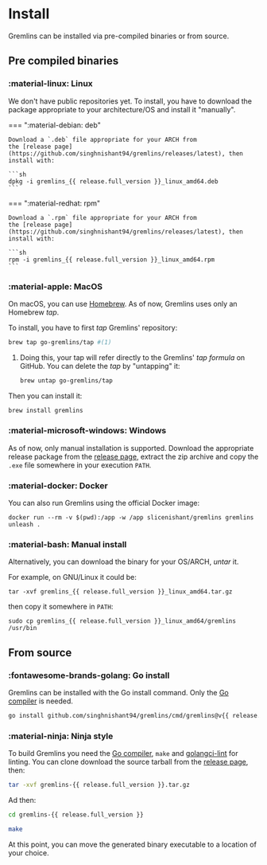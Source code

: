 # Install

Gremlins can be installed via pre-compiled binaries or from source.

## Pre compiled binaries

### :material-linux: Linux

We don't have public repositories yet. To install, you have to download the package appropriate to your architecture/OS
and install it "manually".

=== ":material-debian: deb"

    Download a `.deb` file appropriate for your ARCH from
    the [release page](https://github.com/singhnishant94/gremlins/releases/latest), then install with:

    ```sh
    dpkg -i gremlins_{{ release.full_version }}_linux_amd64.deb
    ```

=== ":material-redhat: rpm"

    Download a `.rpm` file appropriate for your ARCH from
    the [release page](https://github.com/singhnishant94/gremlins/releases/latest), then install with:

    ```sh
    rpm -i gremlins_{{ release.full_version }}_linux_amd64.rpm
    ```

### :material-apple: MacOS

On macOS, you can use [Homebrew](https://brew.sh/). As of now, Gremlins uses only an Homebrew _tap_.

To install, you have to first _tap_ Gremlins' repository:

```sh
brew tap go-gremlins/tap #(1)
```

1. Doing this, your tap will refer directly to the Gremlins' _tap formula_ on GitHub. You can delete the _tap_ by
   "untapping" it:
   ```sh
   brew untap go-gremlins/tap
   ```

Then you can install it:

```sh
brew install gremlins
```

### :material-microsoft-windows: Windows

As of now, only manual installation is supported.
Download the appropriate release package from
the [release page](https://github.com/singhnishant94/gremlins/releases/latest),
extract the zip archive and copy the `.exe` file somewhere in your execution `PATH`.

### :material-docker: Docker

You can also run Gremlins using the official Docker image:

```shell
docker run --rm -v $(pwd):/app -w /app slicenishant/gremlins gremlins unleash .
```

### :material-bash: Manual install

Alternatively, you can download the binary for your OS/ARCH, _untar_ it.

For example, on GNU/Linux it could be:

```shell
tar -xvf gremlins_{{ release.full_version }}_linux_amd64.tar.gz
```

then copy it somewhere in `PATH`:

```shell
sudo cp gremlins_{{ release.full_version }}_linux_amd64/gremlins /usr/bin
```

## From source

### :fontawesome-brands-golang: Go install

Gremlins can be installed with the Go install command. Only the [Go compiler](https://go.dev) is needed.

```sh
go install github.com/singhnishant94/gremlins/cmd/gremlins@v{{ release.full_version }}
```

### :material-ninja: Ninja style

To build Gremlins you need the [Go compiler](https://go.dev), `make` and [golangci-lint](https://golangci-lint.run) for
linting. You can clone download the source tarball from
the [release page](https://github.com/singhnishant94/gremlins/releases/latest), then:

```sh
tar -xvf gremlins-{{ release.full_version }}.tar.gz
```

Ad then:

```sh
cd gremlins-{{ release.full_version }}
```

```sh
make
```

At this point, you can move the generated binary executable to a location of your choice.
